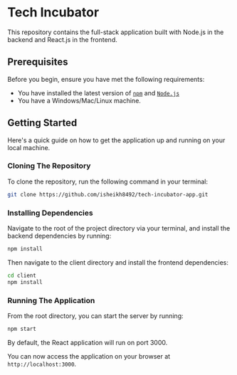# Tech Incubator

This repository contains the full-stack application built with Node.js in the backend and React.js in the frontend.

## Prerequisites

Before you begin, ensure you have met the following requirements:

- You have installed the latest version of [`npm`](https://www.npmjs.com/get-npm) and [`Node.js`](https://nodejs.org/en/download/)
- You have a Windows/Mac/Linux machine.

## Getting Started

Here's a quick guide on how to get the application up and running on your local machine.

### Cloning The Repository

To clone the repository, run the following command in your terminal:

```bash
git clone https://github.com/isheikh8492/tech-incubator-app.git
```

### Installing Dependencies

Navigate to the root of the project directory via your terminal, and install the backend dependencies by running:

```bash
npm install
```

Then navigate to the client directory and install the frontend dependencies:

```bash
cd client
npm install
```

### Running The Application

From the root directory, you can start the server by running:

```bash
npm start
```

By default, the React application will run on port 3000.

You can now access the application on your browser at `http://localhost:3000`.
